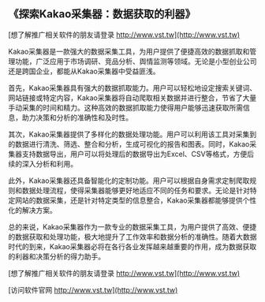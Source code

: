 ## **《探索Kakao采集器：数据获取的利器》**

[想了解推广相关软件的朋友请登录 http://www.vst.tw](http://www.vst.tw)

Kakao采集器是一款强大的数据采集工具，为用户提供了便捷高效的数据抓取和管理功能，广泛应用于市场调研、竞品分析、舆情监测等领域。无论是小型创业公司还是跨国企业，都能从Kakao采集器中受益匪浅。

首先，Kakao采集器具有强大的数据抓取能力。用户可以轻松地设定搜索关键词、网站链接或特定内容，Kakao采集器将自动爬取相关数据并进行整合，节省了大量手动采集的时间和精力。这种高效的数据抓取能力使得用户能够迅速获取所需信息，助力决策和分析的准确性和及时性。

其次，Kakao采集器提供了多样化的数据处理功能。用户可以利用该工具对采集到的数据进行清洗、筛选、整合和分析，生成可视化的报告和图表。同时，Kakao采集器支持数据导出，用户可以将处理后的数据导出为Excel、CSV等格式，方便后续的深入分析和利用。

此外，Kakao采集器还具备智能化的定制功能。用户可以根据自身需求定制爬取规则和数据处理流程，使得采集器能够更好地适应不同的任务和要求。无论是针对特定网站的数据采集，还是针对特定类型的信息整合，Kakao采集器都能够提供个性化的解决方案。

总的来说，Kakao采集器作为一款专业的数据采集工具，为用户提供了高效、便捷的数据获取和处理功能，极大地提升了工作效率和数据分析的准确性。随着大数据时代的到来，Kakao采集器必将在各行各业发挥越来越重要的作用，成为数据获取的利器和决策分析的得力助手。

[想了解推广相关软件的朋友请登录 http://www.vst.tw](http://www.vst.tw)


[访问软件官网 http://www.vst.tw](http://www.vst.tw)
